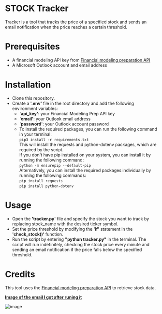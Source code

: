 # STOCK Tracker

Tracker is a tool that tracks the price of a specified stock and sends an email notification when the price reaches a certain threshold.
# Prerequisites
- A financial modeling API key from [Financial modeling preparation API](https://site.financialmodelingprep.com/developer)
- A Microsoft Outlook account and email address

# Installation
- Clone this repository.
- Create a **'.env'** file in the root directory and add the following environment variables:
    - **'api_key'**: your Financial Modeling Prep API key
    - **'email'**: your Outlook email address
    - **'password'**: your Outlook account password
    - To install the required packages, you can run the following command in your terminal:  
     ` pip3 install -r requirements.txt ` <br> 
      This will install the requests and python-dotenv packages, which are required by the script. <br>
      If you don't have pip installed on your system, you can install it by running the following command: <br>
      `python -m ensurepip --default-pip` <br>
      Alternatively, you can install the required packages individually by running the following commands:<br>
      `pip install requests`<br>
      `pip install python-dotenv` <br>

# Usage
- Open the **'tracker.py'** file and specify the stock you want to track by replacing stock_name with the desired ticker symbol.
- Set the price threshold by modifying the **'if'** statement in the **'check_stock()'** function.
- Run the script by entering **"python tracker.py"** in the terminal. The script will run indefinitely, checking the stock price every minute and sending an email notification if the price falls below the specified threshold.

# Credits

This tool uses the [Financial modeling preparation API](https://site.financialmodelingprep.com/developer) to retrieve stock data.

<ins>**Image of the email I got after runing it**</ins> 

![image](https://user-images.githubusercontent.com/93368036/203134123-91306a5e-011f-44ce-be74-a4f4318e9d11.png) 

 
